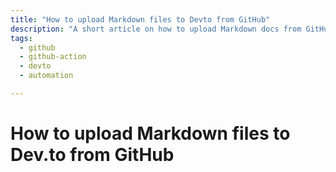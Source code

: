 ```yaml
---
title: "How to upload Markdown files to Devto from GitHub"
description: "A short article on how to upload Markdown docs from GitHub to Devto"
tags: 
  - github
  - github-action
  - devto
  - automation

---
```


# How to upload Markdown files to Dev.to from GitHub

